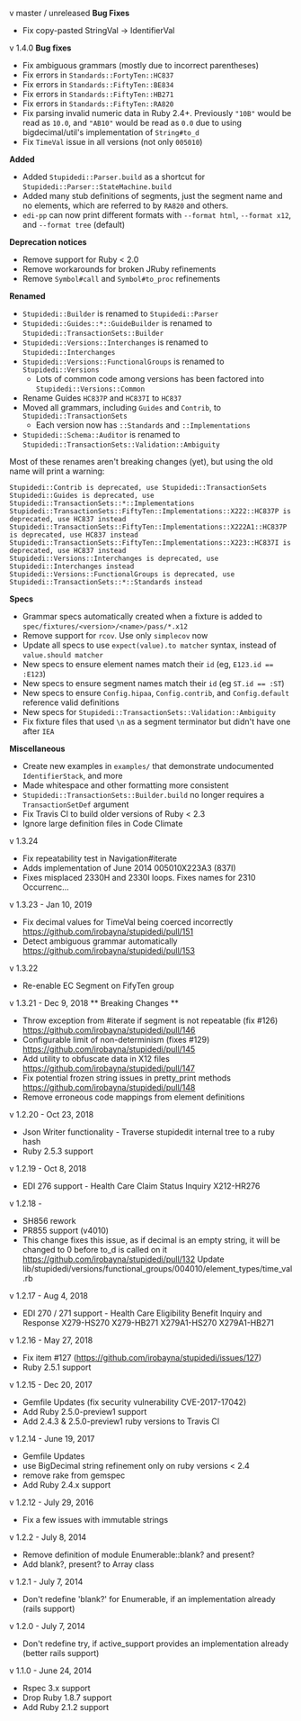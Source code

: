 v master / unreleased
  **Bug Fixes**
  
  * Fix copy-pasted StringVal -> IdentifierVal 
  
v 1.4.0
  **Bug fixes**

  * Fix ambiguous grammars (mostly due to incorrect parentheses)
  * Fix errors in `Standards::FortyTen::HC837`
  * Fix errors in `Standards::FiftyTen::BE834`
  * Fix errors in `Standards::FiftyTen::HB271`
  * Fix errors in `Standards::FiftyTen::RA820`
  * Fix parsing invalid numeric data in Ruby 2.4+. Previously `"10B"` would be read as `10.0`, and `"AB10"` would be read as `0.0` due to using bigdecimal/util's implementation of `String#to_d`
  * Fix `TimeVal` issue in all versions (not only `005010`)

  **Added**

  * Added `Stupidedi::Parser.build` as a shortcut for `Stupidedi::Parser::StateMachine.build`
  * Added many stub definitions of segments, just the segment name and no elements, which are referred to by `RA820` and others.
  * `edi-pp` can now print different formats with `--format html`, `--format x12`, and `--format tree` (default)

  **Deprecation notices**

  * Remove support for Ruby < 2.0
  * Remove workarounds for broken JRuby refinements
  * Remove `Symbol#call` and `Symbol#to_proc` refinements

  **Renamed**

  * `Stupidedi::Builder` is renamed to `Stupidedi::Parser`
  * `Stupidedi::Guides::*::GuideBuilder` is renamed to `Stupidedi::TransactionSets::Builder`
  * `Stupidedi::Versions::Interchanges` is renamed to `Stupidedi::Interchanges`
  * `Stupidedi::Versions::FunctionalGroups` is renamed to `Stupidedi::Versions`
    * Lots of common code among versions has been factored into `Stupidedi::Versions::Common`
  * Rename Guides `HC837P` and `HC837I` to `HC837`
  * Moved all grammars, including `Guides` and `Contrib`, to `Stupidedi::TransactionSets`
    * Each version now has `::Standards` and `::Implementations`
  * `Stupidedi::Schema::Auditor` is renamed to `Stupidedi::TransactionSets::Validation::Ambiguity`

  Most of these renames aren't breaking changes (yet), but using the old name will print a warning:

  ```
  Stupidedi::Contrib is deprecated, use Stupidedi::TransactionSets
  Stupidedi::Guides is deprecated, use Stupidedi::TransactionSets::*::Implementations
  Stupidedi::TransactionSets::FiftyTen::Implementations::X222::HC837P is deprecated, use HC837 instead
  Stupidedi::TransactionSets::FiftyTen::Implementations::X222A1::HC837P is deprecated, use HC837 instead
  Stupidedi::TransactionSets::FiftyTen::Implementations::X223::HC837I is deprecated, use HC837 instead
  Stupidedi::Versions::Interchanges is deprecated, use Stupidedi::Interchanges instead
  Stupidedi::Versions::FunctionalGroups is deprecated, use Stupidedi::TransactionSets::*::Standards instead
  ```

  **Specs**

  * Grammar specs automatically created when a fixture is added to `spec/fixtures/<version>/<name>/pass/*.x12`
  * Remove support for `rcov`. Use only `simplecov` now
  * Update all specs to use `expect(value).to matcher` syntax, instead of `value.should matcher`
  * New specs to ensure element names match their `id` (eg, `E123.id == :E123`)
  * New specs to ensure segment names match their `id` (eg `ST.id == :ST`)
  * New specs to ensure `Config.hipaa`, `Config.contrib`, and `Config.default` reference valid definitions
  * New specs for `Stupidedi::TransactionSets::Validation::Ambiguity`
  * Fix fixture files that used `\n` as a segment terminator but didn't have one after `IEA`

  **Miscellaneous**

  * Create new examples in `examples/` that demonstrate undocumented `IdentifierStack`, and more
  * Made whitespace and other formatting more consistent
  * `Stupidedi::TransactionSets::Builder.build` no longer requires a `TransactionSetDef` argument
  * Fix Travis CI to build older versions of Ruby < 2.3
  * Ignore large definition files in Code Climate
  
v 1.3.24 
  - Fix repeatability test in Navigation#iterate
  - Adds implementation of June 2014 005010X223A3 (837I)
  - Fixes misplaced 2330H and 2330I loops. Fixes names for 2310 Occurrenc…
  
v 1.3.23 - Jan 10, 2019
  - Fix decimal values for TimeVal being coerced incorrectly https://github.com/irobayna/stupidedi/pull/151
  - Detect ambiguous grammar automatically https://github.com/irobayna/stupidedi/pull/153
  
v 1.3.22
  - Re-enable EC Segment on FifyTen group
  
v 1.3.21 - Dec 9, 2018 ** Breaking Changes **
  - Throw exception from #iterate if segment is not repeatable (fix #126) https://github.com/irobayna/stupidedi/pull/146
  - Configurable limit of non-determinism (fixes #129) https://github.com/irobayna/stupidedi/pull/145
  - Add utility to obfuscate data in X12 files https://github.com/irobayna/stupidedi/pull/147
  - Fix potential frozen string issues in pretty_print methods https://github.com/irobayna/stupidedi/pull/148
  - Remove erroneous code mappings from element definitions

v 1.2.20 - Oct 23, 2018
  - Json Writer functionality - Traverse stupidedit internal tree to a ruby hash
  - Ruby 2.5.3 support

v 1.2.19 - Oct 8, 2018
  - EDI 276 support - Health Care Claim Status Inquiry
    X212-HR276

v 1.2.18 -
  - SH856 rework
  - PR855 support (v4010)
  - This change fixes this issue, as if decimal is an empty string, it will be changed to 0 before to_d is called on it
    https://github.com/irobayna/stupidedi/pull/132
    Update  lib/stupidedi/versions/functional_groups/004010/element_types/time_val.rb


v 1.2.17 - Aug 4, 2018
  - EDI 270 / 271 support - Health Care Eligibility Benefit Inquiry and Response
    X279-HS270
    X279-HB271
    X279A1-HS270
    X279A1-HB271

v 1.2.16 - May 27, 2018
  - Fix item #127 (https://github.com/irobayna/stupidedi/issues/127)
  - Ruby 2.5.1 support

v 1.2.15 - Dec 20, 2017
  - Gemfile Updates (fix security vulnerability CVE-2017-17042)
  - Add Ruby 2.5.0-preview1 support
  - Add 2.4.3 & 2.5.0-preview1 ruby versions to Travis CI

v 1.2.14 - June 19, 2017
  - Gemfile Updates
  - use BigDecimal string refinement only on ruby versions < 2.4
  - remove rake from gemspec
  - Add Ruby 2.4.x support

v 1.2.12 - July 29, 2016
  - Fix a few issues with immutable strings

v 1.2.2 - July 8, 2014
  - Remove definition of module Enumerable::blank? and present?
  - Add blank?, present? to Array class

v 1.2.1 - July 7, 2014
  - Don't redefine 'blank?' for Enumerable, if an implementation already (rails support)

v 1.2.0 - July 7, 2014
  - Don't redefine try, if active_support provides an implementation already (better rails support)

v 1.1.0 - June 24, 2014
  - Rspec 3.x support
  - Drop Ruby 1.8.7 support
  - Add Ruby 2.1.2 support
